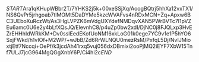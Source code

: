 $START$Ara1qKHupWBbr2T/7YHKS2j5k+00xeSSjXq/AoogBQtrj5hhXa12vxTX1/NS6QvPr5jrhgoab7tlMOMt5DaDYMe5kzcWVAFvs4nRDxMCN+Zq+Apxw6BC3UEboXuRczWt/As3HgLVPZK6mVdgUXYdefNMDqvXAN5PWrBVTc7l1pVZEu6amc0U6e2y4bLfXQsJQ/ElevnhC8/p4uZp0bw2xdI/DjNC0j8FJQLxp3HvEZrEHHhIdWRkKM+Dv0ssIEedEKofUoNM16xkLoG01k0ege7YC9v1e1P5hYO6SxjFWkd/h1vIOf+M2WP/+wJbB/Zd6RrWLNQU0mezRsM/PxfqL5Dj/NvIJMioxtjEtf7Nccqi+OePf/k3jcdAh41rxq5vuj056dxDBmixi2ooPjMQ2iEYF7XbW15Tnf7ULJ7jcG964MgQGgXnbY6P/Ci4hi2c$END$